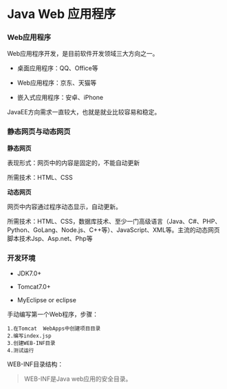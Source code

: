 # Java Web 应用程序

### Web应用程序

Web应用程序开发，是目前软件开发领域三大方向之一。

* 桌面应用程序：QQ、Office等

* Web应用程序：京东、天猫等

* 嵌入式应用程序：安卓、iPhone

JavaEE方向需求一直较大，也就是就业比较容易和稳定。

### 静态网页与动态网页

**静态网页**

表现形式：网页中的内容是固定的，不能自动更新

所需技术：HTML、CSS

**动态网页**

网页中内容通过程序动态显示，自动更新。

所需技术：HTML、CSS，数据库技术、至少一门高级语言（Java、C#、PHP、Python、GoLang、Node.js、C++等）、JavaScript、XML等。主流的动态网页脚本技术Jsp、Asp.net、Php等

### 开发环境

* JDK7.0+

* Tomcat7.0+

* MyEclipse or eclipse

手动编写第一个Web程序，步骤：

```
1.在Tomcat  WebApps中创建项目目录
2.编写index.jsp
3.创建WEB-INF目录
4.测试运行
```

WEB-INF目录结构：

> WEB-INF是Java web应用的安全目录。

    
